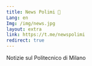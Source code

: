 ```yaml
---
title: News Polimi 📰
Lang: en
Img: /img/news.jpg
layout: extra
link: https://t.me/newspolimi
redirect: true
---
```

Notizie sul Politecnico di Milano
